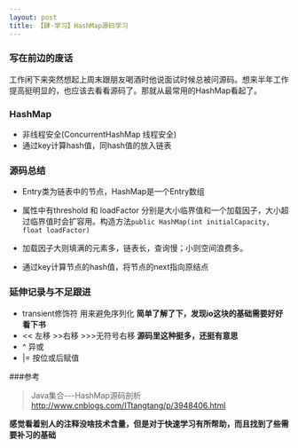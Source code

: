 ```yaml
---
layout: post
title: 【肆·学习】HashMap源码学习
---
```


### 写在前边的废话

工作闲下来突然想起上周末跟朋友喝酒时他说面试时候总被问源码。想来半年工作提高挺明显的，也应该去看看源码了。那就从最常用的HashMap看起了。

### HashMap

- 非线程安全(ConcurrentHashMap 线程安全)
- 通过key计算hash值，同hash值的放入链表

### 源码总结

- Entry类为链表中的节点，HashMap是一个Entry数组
- 属性中有threshold 和 loadFactor 分别是大小临界值和一个加载因子，大小超过临界值时会扩容用。构造方法`
public HashMap(int initialCapacity, float loadFactor)
`

- 加载因子大则填满的元素多，链表长，查询慢；小则空间浪费多。
- 通过key计算节点的hash值，将节点的next指向原结点

### 延伸记录与不足跟进

- transient修饰符 用来避免序列化 __简单了解了下，发现io这块的基础需要好好看下书__
- << 左移 >>右移 >>>无符号右移 __源码里这种挺多，还挺有意思__
- ^ 异或
- |= 按位或后赋值

###参考

>Java集合---HashMap源码剖析
>http://www.cnblogs.com/ITtangtang/p/3948406.html


__感觉看着别人的注释没啥技术含量，但是对于快速学习有所帮助，而且找到了些需要补习的基础__

